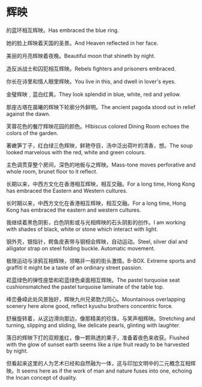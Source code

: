 # 辉映

<p><span class="chinese">的蓝环相互辉映。</span><span class="english">Has embraced the blue ring.</span></p>

<p><span class="chinese">她的脸上辉映着天国的圣景。</span><span class="english">And Heaven reflected in her face.</span></p>

<p><span class="chinese">美丽的月亮辉映着夜晚。</span><span class="english">Beautiful moon that shineth by night.</span></p>

<p><span class="chinese">造反派战士和囚犯相互辉映。</span><span class="english">Rebels fighters and prisoners embraced.</span></p>

<p><span class="chinese">你长在诗里和情人眼里辉映。</span><span class="english">You live in this, and dwell in lover's eyes.</span></p>

<p><span class="chinese">金璧辉映﹐蓝白红黄。</span><span class="english">They look splendid in blue, white, red and yellow.</span></p>

<p><span class="chinese">那座古塔在晨曦的辉映下轮廓分外鲜明。</span><span class="english">The ancient pagoda stood out in relief against the dawn.</span></p>

<p><span class="chinese">芙蓉花色的餐厅辉映花园的颜色。</span><span class="english">HIbiscus colored Dining Room echoes the colors of the garden.</span></p>

<p><span class="chinese">著嫩笋丁子，红白绿三色辉映，鲜艳夺目，汤中泛出荷叶的清香，想。</span><span class="english">The soup looked marvelous with the red, white and green colours.</span></p>

<p><span class="chinese">主色调贯穿整个房间，深色的地板与之辉映。</span><span class="english">Mass-tone moves perforative and whole room, brunet floor to it reflect.</span></p>

<p><span class="chinese">长期以来，中西方文化在香港相互辉映，相互交融。</span><span class="english">For a long time, Hong Kong has embraced the Eastern and Western cultures.</span></p>

<p><span class="chinese">长时期以来，中西方文化在香港相互辉映，相互交融。</span><span class="english">For a long time, Hong Kong has embraced the eastern and western cultures.</span></p>

<p><span class="chinese">我继续着黑色阴影，白色阴影或与光相辉映的石头阴影的创作。</span><span class="english">I am working with shades of black, white or stone which interact with light.</span></p>

<p><span class="chinese">钢外壳，银指针，鳄鱼皮表带与钢相会辉映，自动运动。</span><span class="english">Steel, silver dial and alligator strap on steel folding buckle. Automatic movement.</span></p>

<p><span class="chinese">极限运动与涂鸦互相辉映，领略非一般的街头激情。</span><span class="english">B-BOX. Extreme sports and graffiti it might be a taste of an ordinary street passion.</span></p>

<p><span class="chinese">崧蓝绿色的弹性座垫和崧蓝绿色桌面相互辉映。</span><span class="english">The pastel turquoise seat cushionsmatched the pastel turquoise laminate of the table top.</span></p>

<p><span class="chinese">峰峦叠嶂此处风景独好，辉映九州兄弟勠力同心。</span><span class="english">Mountainous overlapping scenery here alone good, reflect kyushu brothers concentric force.</span></p>

<p><span class="chinese">舒展旋转着，从这边滑向那边，像那精美的珍珠，与笑声相辉映。</span><span class="english">Stretching and turning, slipping and sliding, like delicate pearls, glinting with laughter.</span></p>

<p><span class="chinese">落日的辉映下打的双颊羞红，像一颗熟透的果子，准备着夜色来收获。</span><span class="english">Flushed with the glow of sunset earth seems like a ripe fruit ready to be harvested by night.</span></p>

<p><span class="chinese">但看起来这里的人为艺术已经和自然融为一体，这与印加文明中的二元概念互相辉映。</span><span class="english">It seems here as if the work of man and nature fuses into one, echoing the Incan concept of duality.</span></p>


